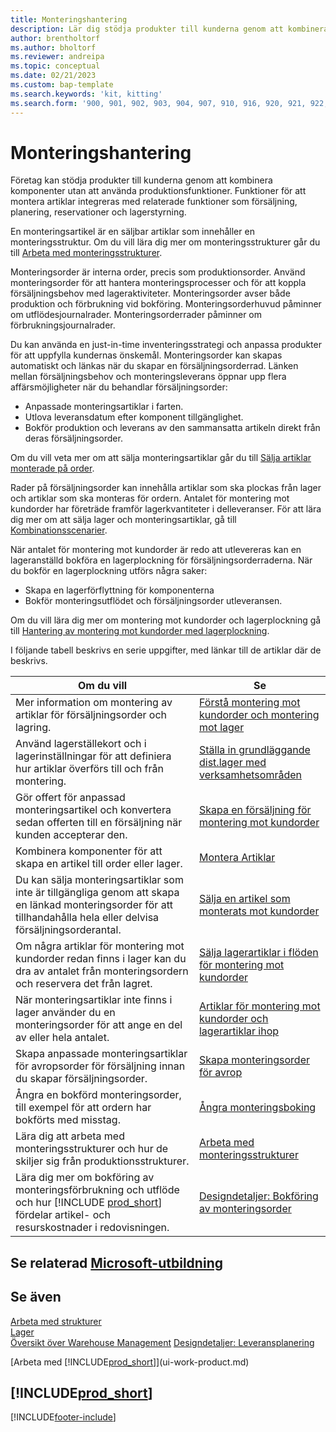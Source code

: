 ```yaml
---
title: Monteringshantering
description: Lär dig stödja produkter till kunderna genom att kombinera komponenter i enkla processer utan att använda produktionsfunktioner.
author: brentholtorf
ms.author: bholtorf
ms.reviewer: andreipa
ms.topic: conceptual
ms.date: 02/21/2023
ms.custom: bap-template
ms.search.keywords: 'kit, kitting'
ms.search.form: '900, 901, 902, 903, 904, 907, 910, 916, 920, 921, 922, 923, 940, 941, 942, 930, 931, 932, 914, 915, 905'
---
```

# Monteringshantering

Företag kan stödja produkter till kunderna genom att kombinera komponenter utan att använda produktionsfunktioner. Funktioner för att montera artiklar integreras med relaterade funktioner som försäljning, planering, reservationer och lagerstyrning.  

En monteringsartikel är en säljbar artiklar som innehåller en monteringsstruktur. Om du vill lära dig mer om monteringsstrukturer går du till [Arbeta med monteringsstrukturer](assembly-how-work-assembly-boms.md).

Monteringsorder är interna order, precis som produktionsorder. Använd monteringsorder för att hantera monteringsprocesser och för att koppla försäljningsbehov med lageraktiviteter. Monteringsorder avser både produktion och förbrukning vid bokföring. Monteringsorderhuvud påminner om utflödesjournalrader. Monteringsorderrader påminner om förbrukningsjournalrader.  

Du kan använda en just-in-time inventeringsstrategi och anpassa produkter för att uppfylla kundernas önskemål. Monteringsorder kan skapas automatiskt och länkas när du skapar en försäljningsorderrad. Länken mellan försäljningsbehov och monteringsleverans öppnar upp flera affärsmöjligheter när du behandlar försäljningsorder:

* Anpassade monteringsartiklar i farten.
* Utlova leveransdatum efter komponent tillgänglighet.
* Bokför produktion och leverans av den sammansatta artikeln direkt från deras försäljningsorder.

Om du vill veta mer om att sälja monteringsartiklar går du till [Sälja artiklar monterade på order](assembly-how-to-sell-items-assembled-to-order.md).  

Rader på försäljningsorder kan innehålla artiklar som ska plockas från lager och artiklar som ska monteras för ordern. Antalet för montering mot kundorder har företräde framför lagerkvantiteter i delleveranser. För att lära dig mer om att sälja lager och monteringsartiklar, gå till [Kombinationsscenarier](assembly-assemble-to-order-or-assemble-to-stock.md#combination-scenarios).  

När antalet för montering mot kundorder är redo att utlevereras kan en lageranställd bokföra en lagerplockning för försäljningsorderraderna. När du bokför en lagerplockning utförs några saker:

* Skapa en lagerförflyttning för komponenterna
* Bokför monteringsutflödet och försäljningsorder utleveransen.

Om du vill lära dig mer om montering mot kundorder och lagerplockning gå till [Hantering av montering mot kundorder med lagerplockning](warehouse-how-to-pick-items-with-inventory-picks.md#handling-assemble-to-order-items-with-inventory-picks).

I följande tabell beskrivs en serie uppgifter, med länkar till de artiklar där de beskrivs.

|**Om du vill**|**Se**|  
|------------|-------------|  
|Mer information om montering av artiklar för försäljningsorder och lagring.|[Förstå montering mot kundorder och montering mot lager](assembly-assemble-to-order-or-assemble-to-stock.md)|
|Använd lagerställekort och i lagerinställningar för att definiera hur artiklar överförs till och från montering.|[Ställa in grundläggande dist.lager med verksamhetsområden](warehouse-how-to-set-up-basic-warehouses-with-operations-areas.md)|
|Gör offert för anpassad monteringsartikel och konvertera sedan offerten till en försäljning när kunden accepterar den.|[Skapa en försäljning för montering mot kundorder](assembly-how-to-quote-an-assemble-to-order-sale.md)|
|Kombinera komponenter för att skapa en artikel till order eller lager.|[Montera Artiklar](assembly-how-to-assemble-items.md)|  
|Du kan sälja monteringsartiklar som inte är tillgängliga genom att skapa en länkad monteringsorder för att tillhandahålla hela eller delvisa försäljningsorderantal.|[Sälja en artikel som monterats mot kundorder](assembly-how-to-sell-items-assembled-to-order.md)|
|Om några artiklar för montering mot kundorder redan finns i lager kan du dra av antalet från monteringsordern och reservera det från lagret.|[Sälja lagerartiklar i flöden för montering mot kundorder](assembly-how-to-sell-inventory-items-in-assemble-to-order-flows.md)|  
|När monteringsartiklar inte finns i lager använder du en monteringsorder för att ange en del av eller hela antalet.|[Artiklar för montering mot kundorder och lagerartiklar ihop](assembly-how-to-sell-assemble-to-order-items-and-inventory-items-together.md)|
|Skapa anpassade monteringsartiklar för avropsorder för försäljning innan du skapar försäljningsorder.|[Skapa monteringsorder för avrop](assembly-how-to-create-blanket-assembly-orders.md)|
|Ångra en bokförd monteringsorder, till exempel för att ordern har bokförts med misstag.|[Ångra monteringsboking](assembly-how-to-undo-assembly-posting.md)|
|Lära dig att arbeta med monteringsstrukturer och hur de skiljer sig från produktionsstrukturer.|[Arbeta med monteringsstrukturer](assembly-how-work-assembly-boms.md)|
|Lära dig mer om bokföring av monteringsförbrukning och utflöde och hur [!INCLUDE [prod_short](includes/prod_short.md)] fördelar artikel- och resurskostnader i redovisningen.|[Designdetaljer: Bokföring av monteringsorder](design-details-assembly-order-posting.md)|  

## Se relaterad [Microsoft-utbildning](/training/paths/assemble-items-dynamics-365-business-central/)

## Se även

[Arbeta med strukturer](inventory-how-work-BOMs.md)  
[Lager](inventory-manage-inventory.md)  
[Översikt över Warehouse Management](design-details-warehouse-management.md)
[Designdetaljer: Leveransplanering](design-details-supply-planning.md)  
<!-- [Walkthrough: Planning Supplies Manually](walkthrough-planning-supplies-manually.md)   -->
<!-- [Walkthrough: Selling, Assembling, and Shipping Kits](walkthrough-selling-assembling-and-shipping-kits.md)   -->
[Arbeta med [!INCLUDE[prod_short](includes/prod_short.md)]](ui-work-product.md)  

## [!INCLUDE[prod_short](includes/free_trial_md.md)]  

[!INCLUDE[footer-include](includes/footer-banner.md)]
